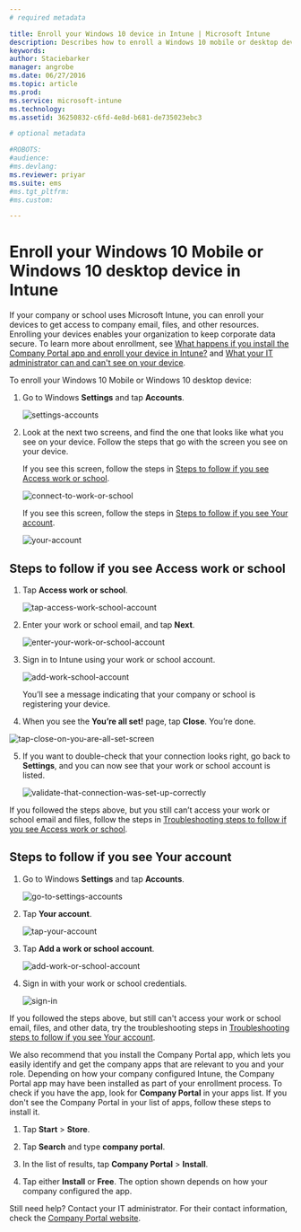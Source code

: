 ```yaml
---
# required metadata

title: Enroll your Windows 10 device in Intune | Microsoft Intune
description: Describes how to enroll a Windows 10 mobile or desktop device in Intune
keywords:
author: Staciebarker
manager: angrobe
ms.date: 06/27/2016
ms.topic: article
ms.prod:
ms.service: microsoft-intune
ms.technology:
ms.assetid: 36250832-c6fd-4e8d-b681-de735023ebc3

# optional metadata

#ROBOTS:
#audience:
#ms.devlang:
ms.reviewer: priyar
ms.suite: ems
#ms.tgt_pltfrm:
#ms.custom:

---
```



# Enroll your Windows 10 Mobile or Windows 10 desktop device in Intune

If your company or school uses Microsoft Intune, you can enroll your devices to get access to company email, files, and other resources. Enrolling your devices enables your organization to keep corporate data secure. To learn more about enrollment, see [What happens if you install the Company Portal app and enroll your device in Intune?](what-happens-if-you-install-the-company-portal-app-and-enroll-your-device-in-intune-windows.md) and [What your IT administrator can and can't see on your device](what-can-your-it-administrator-see-when-you-enroll-your-device-in-intune-windows.md).


To enroll your Windows 10 Mobile or Windows 10 desktop device:

1.  Go to Windows  **Settings** and tap **Accounts**.

    ![settings-accounts](./media/w10-enroll-rs1-settings-accounts.png)

2.  Look at the next two screens, and find the one that looks like what you see on your device. Follow the steps that go with the screen you see on your device.

	If you see this screen, follow the steps in [Steps to follow if you see Access work or school](#steps-to-follow-if-you-see-access-work-or-school).

    ![connect-to-work-or-school](./media/w10-enroll-rs1-connect-to-work-or-school.png)

	If you see this screen, follow the steps in [Steps to follow if you see Your account](#steps-to-follow-if-you-see-your-account).

	![your-account](./media/w10-enroll-2-accounts-your-account.png)

## Steps to follow if you see Access work or school

1.  Tap **Access work or school**.

    ![tap-access-work-school-account](./media/w10-enroll-rs1-connect-to-work-or-school.png)

2.  Enter your work or school email, and tap **Next**.

    ![enter-your-work-or-school-account](./media/w10-enroll-rs1-set-up-work-or-school-account.png)

3. Sign in to Intune using your work or school account.

	![add-work-school-account](./media/w10-enroll-rs1-enter-your-credentials.png)

	You’ll see a message indicating that your company or school is registering your device.

4. When you see the **You’re all set!** page, tap **Close**. You’re done.

  ![tap-close-on-you-are-all-set-screen](./media/w10-enroll-rs1-youre-all-set.png)

5. If you want to double-check that your connection looks right, go back to **Settings**, and you can now see that your work or school account is listed.

	![validate-that-connection-was-set-up-correctly](./media/w10-enroll-rs1-validate-successful-enrollment.png)

If you followed the steps above, but you still can’t access your work or school email and files, follow the steps in [Troubleshooting steps to follow if you see Access work or school](troubleshoot-your-windows-10-device-windows.md#troubleshooting-steps-to-follow-if-you-see-access-work-or-school).


## Steps to follow if you see Your account

1.  Go to Windows  **Settings** and tap **Accounts**.

    ![go-to-settings-accounts](./media/W10-enroll-1-settings-accounts.png)

2.  Tap **Your account**.

    ![tap-your-account](./media/W10-enroll-2-accounts-your-account.png)

3.  Tap **Add a work or school account**.

	![add-work-or-school-account](./media/w10-enroll-3-add-work-school-acct.png)

4.  Sign in with your work or school credentials.

	![sign-in](./media/W10-enroll-4-sign-in.png)

If you followed the steps above, but still can't access your work or school email, files, and other data, try the troubleshooting steps in [Troubleshooting steps to follow if you see Your account](troubleshoot-your-windows-10-device-windows.md#troubleshooting-steps-to-follow-if-you-see-your-account).

We also recommend that you install the Company Portal app, which lets you easily identify and get the company apps that are relevant to you and your role. Depending on how your company  configured Intune, the Company Portal app may have been installed as part of your enrollment process. To check if you have the app, look for **Company Portal** in your apps list. If you don't see the Company Portal in your list of apps, follow these steps to install it.

1.  Tap **Start** &gt; **Store**.

2.  Tap **Search** and type **company portal**.

3.  In the list of results, tap **Company Portal** &gt; **Install**.

4.  Tap  either **Install** or **Free**. The option shown depends on how your company configured the app.

Still need help? Contact your IT administrator. For their contact information, check the [Company Portal website](http://portal.manage.microsoft.com).


